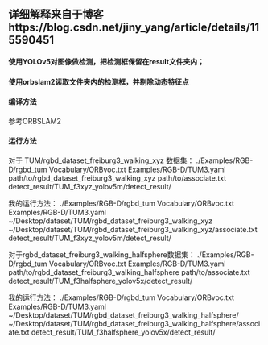 ## 详细解释来自于博客https://blog.csdn.net/jiny_yang/article/details/115590451
#### 使用YOLOv5对图像做检测，把检测框保留在result文件夹内；
#### 使用orbslam2读取文件夹内的检测框，并剔除动态特征点

#### 编译方法
参考ORBSLAM2

#### 运行方法
对于 TUM/rgbd_dataset_freiburg3_walking_xyz 数据集：
./Examples/RGB-D/rgbd_tum Vocabulary/ORBvoc.txt Examples/RGB-D/TUM3.yaml path/to/rgbd_dataset_freiburg3_walking_xyz path/to/associate.txt detect_result/TUM_f3xyz_yolov5m/detect_result/

我的运行方法：
./Examples/RGB-D/rgbd_tum Vocabulary/ORBvoc.txt Examples/RGB-D/TUM3.yaml ~/Desktop/dataset/TUM/rgbd_dataset_freiburg3_walking_xyz ~/Desktop/dataset/TUM/rgbd_dataset_freiburg3_walking_xyz/associate.txt detect_result/TUM_f3xyz_yolov5m/detect_result/

对于rgbd_dataset_freiburg3_walking_halfsphere数据集：
./Examples/RGB-D/rgbd_tum Vocabulary/ORBvoc.txt Examples/RGB-D/TUM3.yaml path/to/rgbd_dataset_freiburg3_walking_halfsphere path/to/associate.txt detect_result/TUM_f3halfsphere_yolov5x/detect_result/

我的运行方法：
./Examples/RGB-D/rgbd_tum Vocabulary/ORBvoc.txt Examples/RGB-D/TUM3.yaml ~/Desktop/dataset/TUM/rgbd_dataset_freiburg3_walking_halfsphere/ ~/Desktop/dataset/TUM/rgbd_dataset_freiburg3_walking_halfsphere/associate.txt detect_result/TUM_f3halfsphere_yolov5x/detect_result/



